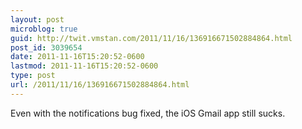 ```yaml
---
layout: post
microblog: true
guid: http://twit.vmstan.com/2011/11/16/136916671502884864.html
post_id: 3039654
date: 2011-11-16T15:20:52-0600
lastmod: 2011-11-16T15:20:52-0600
type: post
url: /2011/11/16/136916671502884864.html
---
```

Even with the notifications bug fixed, the iOS Gmail app still sucks.
